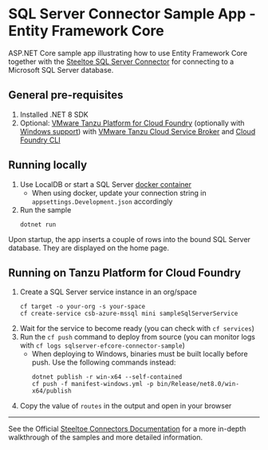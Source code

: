 ﻿# SQL Server Connector Sample App - Entity Framework Core

ASP.NET Core sample app illustrating how to use Entity Framework Core together with the [Steeltoe SQL Server Connector](https://docs.steeltoe.io/api/v3/connectors/microsoft-sql-server.html)
for connecting to a Microsoft SQL Server database.

## General pre-requisites

1. Installed .NET 8 SDK
1. Optional: [VMware Tanzu Platform for Cloud Foundry](https://docs.vmware.com/en/VMware-Tanzu-Application-Service/index.html)
   (optionally with [Windows support](https://docs.vmware.com/en/VMware-Tanzu-Application-Service/6.0/tas-for-vms/concepts-overview.html))
   with [VMware Tanzu Cloud Service Broker](https://docs.vmware.com/en/Cloud-Service-Broker-for-VMware-Tanzu/index.html)
   and [Cloud Foundry CLI](https://docs.cloudfoundry.org/cf-cli/install-go-cli.html)

## Running locally

1. Use LocalDB or start a SQL Server [docker container](https://github.com/SteeltoeOSS/Samples/blob/main/CommonTasks.md)
   - When using docker, update your connection string in `appsettings.Development.json` accordingly
1. Run the sample
   ```
   dotnet run
   ```

Upon startup, the app inserts a couple of rows into the bound SQL Server database. They are displayed on the home page.

## Running on Tanzu Platform for Cloud Foundry

1. Create a SQL Server service instance in an org/space
   ```
   cf target -o your-org -s your-space
   cf create-service csb-azure-mssql mini sampleSqlServerService
   ```
1. Wait for the service to become ready (you can check with `cf services`)
1. Run the `cf push` command to deploy from source (you can monitor logs with `cf logs sqlserver-efcore-connector-sample`)
   - When deploying to Windows, binaries must be built locally before push. Use the following commands instead:
     ```
     dotnet publish -r win-x64 --self-contained
     cf push -f manifest-windows.yml -p bin/Release/net8.0/win-x64/publish
     ```
1. Copy the value of `routes` in the output and open in your browser

---

See the Official [Steeltoe Connectors Documentation](https://docs.steeltoe.io/api/v3/connectors/) for a more in-depth walkthrough of the samples and more detailed information.
